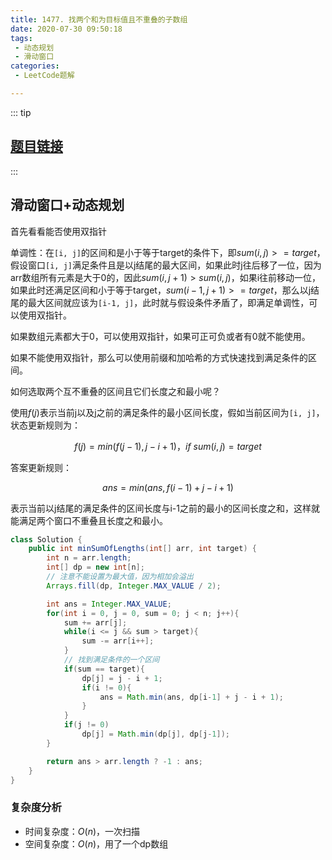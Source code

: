 ```yaml
---
title: 1477. 找两个和为目标值且不重叠的子数组
date: 2020-07-30 09:50:18
tags:
 - 动态规划
 - 滑动窗口
categories:
 - LeetCode题解

---
```


::: tip

## [题目链接](https://leetcode-cn.com/problems/find-two-non-overlapping-sub-arrays-each-with-target-sum/)

:::

## 滑动窗口+动态规划

首先看看能否使用双指针

单调性：在`[i, j]`的区间和是小于等于target的条件下，即$sum(i, j)>=target$，假设窗口`[i, j]`满足条件且是以j结尾的最大区间，如果此时j往后移了一位，因为arr数组所有元素是大于0的，因此$sum(i, j+1)>sum(i,j)$，如果i往前移动一位，如果此时还满足区间和小于等于target，$sum(i-1, j+1)>=target$，那么以j结尾的最大区间就应该为`[i-1, j]`，此时就与假设条件矛盾了，即满足单调性，可以使用双指针。

如果数组元素都大于0，可以使用双指针，如果可正可负或者有0就不能使用。

如果不能使用双指针，那么可以使用前缀和加哈希的方式快速找到满足条件的区间。

如何选取两个互不重叠的区间且它们长度之和最小呢？

使用$f(j)$表示当前j以及j之前的满足条件的最小区间长度，假如当前区间为`[i, j]`，状态更新规则为：

$$f(j)=min(f(j-1), j-i+1)，if\ sum(i,j)=target$$

答案更新规则：

$$ans=min(ans, f(i-1)+j-i+1)$$

表示当前以j结尾的满足条件的区间长度与i-1之前的最小的区间长度之和，这样就能满足两个窗口不重叠且长度之和最小。

```java
class Solution {
    public int minSumOfLengths(int[] arr, int target) {
        int n = arr.length;
        int[] dp = new int[n];
        // 注意不能设置为最大值，因为相加会溢出
        Arrays.fill(dp, Integer.MAX_VALUE / 2);

        int ans = Integer.MAX_VALUE;
        for(int i = 0, j = 0, sum = 0; j < n; j++){
            sum += arr[j];
            while(i <= j && sum > target){
                sum -= arr[i++];
            }
            // 找到满足条件的一个区间
            if(sum == target){
                dp[j] = j - i + 1;
                if(i != 0){
                    ans = Math.min(ans, dp[i-1] + j - i + 1);
                }
            }
            if(j != 0)
                dp[j] = Math.min(dp[j], dp[j-1]);
        }

        return ans > arr.length ? -1 : ans;
    }
}
```

### 复杂度分析

- 时间复杂度：$O(n)$，一次扫描
- 空间复杂度：$O(n)$，用了一个dp数组
